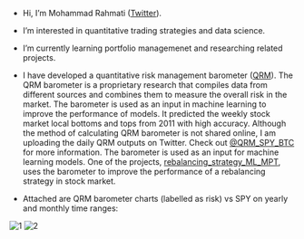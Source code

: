 - Hi, I’m Mohammad Rahmati ([Twitter](https://twitter.com/111oRa)).
- I’m interested in quantitative trading strategies and data science.
- I’m currently learning portfolio managemenet and researching related projects. 
- I have developed a quantitative risk management barometer ([QRM](https://github.com/Mohammad-Rahmati/QRM_barometer)). The QRM barometer is a proprietary research that compiles data from different sources and combines them to measure the overall risk in the market. The barometer is used as an input in machine learning to improve the performance of models. It predicted the weekly stock market local bottoms and tops from 2011 with high accuracy. Although the method of calculating QRM barometer is not shared online, I am uploading the daily QRM outputs on Twitter. Check out [@QRM_SPY_BTC](https://twitter.com/QRM_SPY_BTC) for more information. The barometer is used as an input for machine learning models. One of the projects, [rebalancing_strategy_ML_MPT](https://github.com/Mohammad-Rahmati/Rebalancing_Strategy_ML_MPT), uses the barometer to improve the performance of a rebalancing strategy in stock market. 

- Attached are QRM barometer charts (labelled as risk) vs SPY on yearly and monthly time ranges:

![1](https://user-images.githubusercontent.com/22165051/150671636-1c1a4cd6-56f2-46ef-a5aa-229287be0eb5.png)
![2](https://user-images.githubusercontent.com/22165051/150671639-7d1255b2-1732-4656-96ec-3f07b58f1d2b.png)
